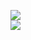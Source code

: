 [![](https://img.shields.io/badge/Made%20With-Github%20Spray-lightgrey.svg?style=for-the-badge&logo=github)](https://github.com/Annihil/github-spray#6700)  
[![](https://i.imgur.com/2DrTn0Z.gif)](https://github.com/Annihil/github-spray)